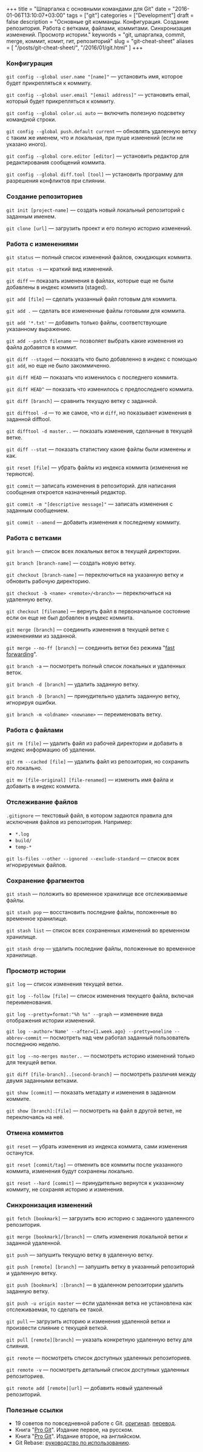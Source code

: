 +++
title = "Шпаргалка с основными командами для Git"
date = "2016-01-06T13:10:07+03:00"
tags = ["git"]
categories = ["Development"]
draft = false
description = "Основные git комманды. Конфигурация. Создание репозитория. Работа с ветками, файлами, коммитами. Синхронизация изменений. Просмотр истории."
keywords = "git, шпаргалка, commit, merge, коммит, комит, гит, репозиторий"
slug = "git-cheat-sheet"
aliases = [
    "/posts/git-cheat-sheet/",
    "/2016/01/git.html"
]
+++

### Конфигурация
`git config --global user.name "[name]"` — установить имя, которое будет прикрепляться к коммиту.

`git config --global user.email "[email address]"` — установить email, который будет прикрепляться к коммиту.

`git config --global color.ui auto` — включить полезную подсветку командной строки.

`git config --global push.default current` — обновлять удаленную ветку с таким же именем, что и локальная, при пуше изменений (если не указано иного).

`git config --global core.editor [editor]` — установить редактор для редактирования сообщений коммита.

`git config --global diff.tool [tool]` — установить программу для разрешения конфликтов при слиянии.

### Создание репозиториев
`git init [project-name]` — создать новый локальный репозиторий с заданным именем.

`git clone [url]` — загрузить проект и его полную историю изменений.

### Работа с изменениями
`git status` — полный список изменений файлов, ожидающих коммита.

`git status -s` — краткий вид изменений.

`git diff` — показать изменения в файлах, которые еще не были добавлены в индекс коммита (staged).

`git add [file]` — сделать указанный файл готовым для коммита.

`git add .` — сделать все измененные файлы готовыми для коммита.

`git add '*.txt'` — добавить только файлы, соответствующие указанному выражению.

`git add --patch filename` — позволяет выбрать какие изменения из файла добавятся в коммит.

`git diff --staged` — показать что было добавленно в индекс с помощью `git add`, но еще не было закоммиченно.

`git diff HEAD` — показать что изменилось с последнего коммита.

`git diff HEAD^` — показать что изменилось с предпоследнего коммита.

`git diff [branch]` — сравнить текущую ветку с заданной.

`git difftool -d` — то же самое, что и `diff`, но показывает изменения в заданной difftool.

`git difftool -d master..` — показать изменения, сделанные в текущей ветке.

`git diff --stat` — показать статистику какие файлы были изменены и как.

`git reset [file]` — убрать файлы из индекса коммита (изменения не теряются).

`git commit` — записать изменения в репозиторий. для написания сообщения откроется назначенный редактор.

`git commit -m "[descriptive message]"` — записать изменения с заданным сообщением.

`git commit --amend` — добавить изменения к последнему коммиту.

### Работа с ветками
`git branch` — список всех локальных веток в текущей директории.

`git branch [branch-name]` — создать новую ветку.

`git checkout [branch-name]` — переключиться на указанную ветку и обновить рабочую директорию.

`git checkout -b <name> <remote>/<branch>` — переключиться на удаленную ветку.

`git checkout [filename]` — вернуть файл в первоначальное состояние если он еще не был добавлен в индекс коммита.

`git merge [branch]` — соединить изменения в текущей ветке с изменениями из заданной.

`git merge --no-ff [branch]` — соединить ветки без режима "[fast forwarding](http://zencoder.ru/git/fast-forward-git)".

`git branch -a` — посмотреть полный список локальных и удаленных веток.

`git branch -d [branch]` — удалить заданную ветку.

`git branch -D [branch]` — принудительно удалить заданную ветку, игнорируя ошибки.

`git branch -m <oldname> <newname>` — переименовать ветку.

### Работа с файлами
`git rm [file]` — удалить файл из рабочей директории и добавить в индекс информацию об удалении.

`git rm --cached [file]` — удалить файл из репозитория, но сохранить его локально.

`git mv [file-original] [file-renamed]` — изменить имя файла и добавить в индекс коммита.

### Отслеживание файлов
`.gitignore` — текстовый файл, в котором задаются правила для исключения файлов из репозитория. Например:

- `*.log`
- `build/`
- `temp-*`

`git ls-files --other --ignored --exclude-standard` — список всех игнорируемых файлов.

### Сохранение фрагментов
`git stash` — положить во временное хранилище все отслеживаемые файлы.

`git stash pop` — восстановить последние файлы, положенные во временное хранилище.

`git stash list` — список всех сохраненных изменений во временном хранилище.

`git stash drop` — удалить последние файлы, положенные во временное хранилище.

### Просмотр истории
`git log` — список изменения текущей ветки.

`git log --follow [file]` — список изменения текущего файла, включая переименования.

`git log --pretty=format:"%h %s" --graph` — изменение вида отображения истории изменений.

`git log --author='Name' --after={1.week.ago} --pretty=oneline --abbrev-commit` — посмотреть над чем работал заданный пользователь последнюю неделю.

`git log --no-merges master..` — посмотреть историю изменений только для текущей ветки.

`git diff [file-branch]..[second-branch]` — посмотреть различия между двумя заданными ветками.

`git show [commit]` — показать метадату и изменения в заданном коммите.

`git show [branch]:[file]` — посмотреть на файл в другой ветке, не переключаясь на неё.

### Отмена коммитов
`git reset` — убрать изменения из индекса коммита, сами изменения останутся.

`git reset [commit/tag]` — отменить все коммиты после указанного коммита, изменения будут сохранены локально.

`git reset --hard [commit]` — принудительно вернутся к указанному коммиту, не сохраняя историю и изменения.

### Синхронизация изменений
`git fetch [bookmark]` — загрузить всю историю с заданного удаленного репозитория.

`git merge [bookmark]/[branch]` — слить изменения локальной ветки и заданной удаленной.

`git push` — запушить текущую ветку в удаленную ветку.

`git push [remote] [branch]` — запушить ветку в указанный репозиторий и удаленную ветку.

`git push [bookmark] :[branch]` — в удаленном репозитории удалить заданную ветку.

`git push -u origin master` — если удаленная ветка не установлена как отслеживаемая, то сделать ее такой.

`git pull` — загрузить историю и изменения удаленной ветки и произвести слияние с текущей веткой.

`git pull [remote][branch]` — указать конкретную удаленную ветку для слияния.

`git remote` — посмотреть список доступных удаленных репозиториев.

`git remote -v` — посмотреть детальный список доступных удаленных репозиториев.

`git remote add [remote][url]` — добавить новый удаленный репозиторий.

### Полезные ссылки
- 19 советов по повседневной работе с Git. [оригинал](http://www.alexkras.com/19-git-tips-for-everyday-use/). [перевод](http://habrahabr.ru/company/mailru/blog/267595/).
- Книга "[Pro Git](http://git-scm.com/book/ru/v1)". Издание первое, на русском.
- Книга "[Pro Git](http://git-scm.com/book/en/v2)". Издание второе, на английском.
- Git Rebase: [руководство по использованию](http://habrahabr.ru/post/161009/).
